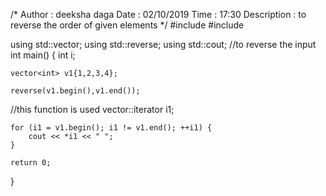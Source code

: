 /*
    Author : deeksha daga
    Date : 02/10/2019
    Time : 17:30
    Description : to reverse the order of given elements
*/
#include <iostream>
#include <algorithm>

using std::vector;
using std::reverse;
using std::cout;
//to reverse the input
int main() { 
    int i; 
    
    vector<int> v1{1,2,3,4};
          
    reverse(v1.begin(),v1.end());
//this function is used
    vector<int>::iterator i1; 
    
    for (i1 = v1.begin(); i1 != v1.end(); ++i1) { 
        cout << *i1 << " "; 
    } 
    
    return 0; 
} 
